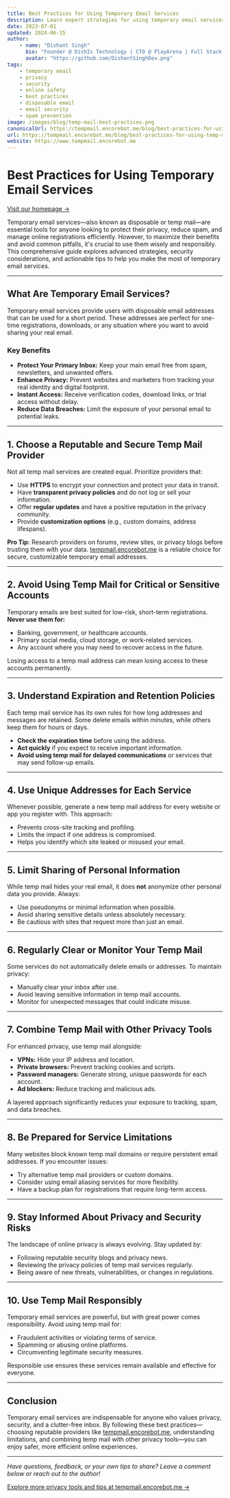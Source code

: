 ```yaml
---
title: Best Practices for Using Temporary Email Services
description: Learn expert strategies for using temporary email services securely, efficiently, and responsibly. Protect your privacy, reduce spam, and stay safe online with actionable tips.
date: 2023-07-01
updated: 2024-06-15
author:
    - name: "Dishant Singh"
      bio: "Founder @ DishIs Technology | CTO @ PlayArena | Full Stack & Python Developer | ML/ DL Developer | Problem Solver | Math & Science Teacher"
      avatar: "https://github.com/DishantSinghDev.png"
tags:
    - temporary email
    - privacy
    - security
    - online safety
    - best practices
    - disposable email
    - email security
    - spam prevention
image: /images/blog/temp-mail-best-practices.png
canonicalUrl: https://tempmail.encorebot.me/blog/best-practices-for-using-temp-mail
url: https://tempmail.encorebot.me/blog/best-practices-for-using-temp-mail
website: https://www.tempmail.encorebot.me
---
```


# Best Practices for Using Temporary Email Services

[Visit our homepage &rarr;](https://www.tempmail.encorebot.me)

Temporary email services—also known as disposable or temp mail—are essential tools for anyone looking to protect their privacy, reduce spam, and manage online registrations efficiently. However, to maximize their benefits and avoid common pitfalls, it's crucial to use them wisely and responsibly. This comprehensive guide explores advanced strategies, security considerations, and actionable tips to help you make the most of temporary email services.

---

## What Are Temporary Email Services?

Temporary email services provide users with disposable email addresses that can be used for a short period. These addresses are perfect for one-time registrations, downloads, or any situation where you want to avoid sharing your real email.

### Key Benefits

- **Protect Your Primary Inbox:** Keep your main email free from spam, newsletters, and unwanted offers.
- **Enhance Privacy:** Prevent websites and marketers from tracking your real identity and digital footprint.
- **Instant Access:** Receive verification codes, download links, or trial access without delay.
- **Reduce Data Breaches:** Limit the exposure of your personal email to potential leaks.

---

## 1. Choose a Reputable and Secure Temp Mail Provider

Not all temp mail services are created equal. Prioritize providers that:

- Use **HTTPS** to encrypt your connection and protect your data in transit.
- Have **transparent privacy policies** and do not log or sell your information.
- Offer **regular updates** and have a positive reputation in the privacy community.
- Provide **customization options** (e.g., custom domains, address lifespans).

**Pro Tip:** Research providers on forums, review sites, or privacy blogs before trusting them with your data. [tempmail.encorebot.me](https://www.tempmail.encorebot.me) is a reliable choice for secure, customizable temporary email addresses.

---

## 2. Avoid Using Temp Mail for Critical or Sensitive Accounts

Temporary emails are best suited for low-risk, short-term registrations. **Never use them for:**

- Banking, government, or healthcare accounts.
- Primary social media, cloud storage, or work-related services.
- Any account where you may need to recover access in the future.

Losing access to a temp mail address can mean losing access to these accounts permanently.

---

## 3. Understand Expiration and Retention Policies

Each temp mail service has its own rules for how long addresses and messages are retained. Some delete emails within minutes, while others keep them for hours or days.

- **Check the expiration time** before using the address.
- **Act quickly** if you expect to receive important information.
- **Avoid using temp mail for delayed communications** or services that may send follow-up emails.

---

## 4. Use Unique Addresses for Each Service

Whenever possible, generate a new temp mail address for every website or app you register with. This approach:

- Prevents cross-site tracking and profiling.
- Limits the impact if one address is compromised.
- Helps you identify which site leaked or misused your email.

---

## 5. Limit Sharing of Personal Information

While temp mail hides your real email, it does **not** anonymize other personal data you provide. Always:

- Use pseudonyms or minimal information when possible.
- Avoid sharing sensitive details unless absolutely necessary.
- Be cautious with sites that request more than just an email.

---

## 6. Regularly Clear or Monitor Your Temp Mail

Some services do not automatically delete emails or addresses. To maintain privacy:

- Manually clear your inbox after use.
- Avoid leaving sensitive information in temp mail accounts.
- Monitor for unexpected messages that could indicate misuse.

---

## 7. Combine Temp Mail with Other Privacy Tools

For enhanced privacy, use temp mail alongside:

- **VPNs:** Hide your IP address and location.
- **Private browsers:** Prevent tracking cookies and scripts.
- **Password managers:** Generate strong, unique passwords for each account.
- **Ad blockers:** Reduce tracking and malicious ads.

A layered approach significantly reduces your exposure to tracking, spam, and data breaches.

---

## 8. Be Prepared for Service Limitations

Many websites block known temp mail domains or require persistent email addresses. If you encounter issues:

- Try alternative temp mail providers or custom domains.
- Consider using email aliasing services for more flexibility.
- Have a backup plan for registrations that require long-term access.

---

## 9. Stay Informed About Privacy and Security Risks

The landscape of online privacy is always evolving. Stay updated by:

- Following reputable security blogs and privacy news.
- Reviewing the privacy policies of temp mail services regularly.
- Being aware of new threats, vulnerabilities, or changes in regulations.

---

## 10. Use Temp Mail Responsibly

Temporary email services are powerful, but with great power comes responsibility. Avoid using temp mail for:

- Fraudulent activities or violating terms of service.
- Spamming or abusing online platforms.
- Circumventing legitimate security measures.

Responsible use ensures these services remain available and effective for everyone.

---

## Conclusion

Temporary email services are indispensable for anyone who values privacy, security, and a clutter-free inbox. By following these best practices—choosing reputable providers like [tempmail.encorebot.me](https://www.tempmail.encorebot.me), understanding limitations, and combining temp mail with other privacy tools—you can enjoy safer, more efficient online experiences.

---

*Have questions, feedback, or your own tips to share? Leave a comment below or reach out to the author!*

[Explore more privacy tools and tips at tempmail.encorebot.me &rarr;](https://www.tempmail.encorebot.me)

